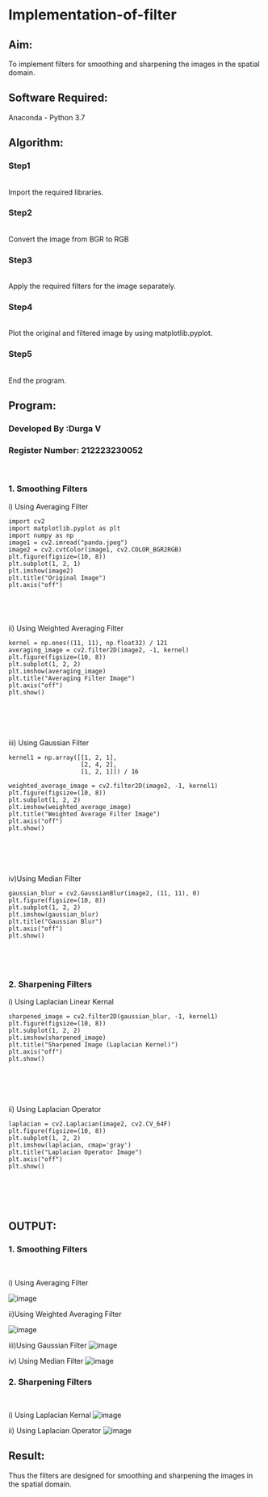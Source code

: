 # Implementation-of-filter
## Aim:
To implement filters for smoothing and sharpening the images in the spatial domain.

## Software Required:
Anaconda - Python 3.7

## Algorithm:
### Step1
</br>
Import the required libraries.
</br> 

### Step2
</br>
Convert the image from BGR to RGB
</br> 

### Step3
</br>
Apply the required filters for the image separately.
</br> 

### Step4
</br>
Plot the original and filtered image by using matplotlib.pyplot.
</br> 

### Step5
</br>
End the program.
</br> 

## Program:
### Developed By   :Durga V
### Register Number: 212223230052
</br>

### 1. Smoothing Filters

i) Using Averaging Filter
```
import cv2
import matplotlib.pyplot as plt
import numpy as np
image1 = cv2.imread("panda.jpeg")
image2 = cv2.cvtColor(image1, cv2.COLOR_BGR2RGB)
plt.figure(figsize=(10, 8))
plt.subplot(1, 2, 1)
plt.imshow(image2)
plt.title("Original Image")
plt.axis("off")





```
ii) Using Weighted Averaging Filter
```
kernel = np.ones((11, 11), np.float32) / 121
averaging_image = cv2.filter2D(image2, -1, kernel)
plt.figure(figsize=(10, 8))
plt.subplot(1, 2, 2)
plt.imshow(averaging_image)
plt.title("Averaging Filter Image")
plt.axis("off")
plt.show()






```
iii) Using Gaussian Filter
```
kernel1 = np.array([[1, 2, 1],
                    [2, 4, 2],
                    [1, 2, 1]]) / 16

weighted_average_image = cv2.filter2D(image2, -1, kernel1)
plt.figure(figsize=(10, 8))
plt.subplot(1, 2, 2)
plt.imshow(weighted_average_image)
plt.title("Weighted Average Filter Image")
plt.axis("off")
plt.show()






```
iv)Using Median Filter
```
gaussian_blur = cv2.GaussianBlur(image2, (11, 11), 0)
plt.figure(figsize=(10, 8))
plt.subplot(1, 2, 2)
plt.imshow(gaussian_blur)
plt.title("Gaussian Blur")
plt.axis("off")
plt.show()





```

### 2. Sharpening Filters
i) Using Laplacian Linear Kernal
```
sharpened_image = cv2.filter2D(gaussian_blur, -1, kernel1)
plt.figure(figsize=(10, 8))
plt.subplot(1, 2, 2)
plt.imshow(sharpened_image)
plt.title("Sharpened Image (Laplacian Kernel)")
plt.axis("off")
plt.show()






```
ii) Using Laplacian Operator
```
laplacian = cv2.Laplacian(image2, cv2.CV_64F)
plt.figure(figsize=(10, 8))
plt.subplot(1, 2, 2)
plt.imshow(laplacian, cmap='gray')
plt.title("Laplacian Operator Image")
plt.axis("off")
plt.show()






```

## OUTPUT:
### 1. Smoothing Filters
</br>

i) Using Averaging Filter

![image](https://github.com/user-attachments/assets/2b2f5312-3ea7-49a5-87f9-6de718b4d7d1)

ii)Using Weighted Averaging Filter

![image](https://github.com/user-attachments/assets/b258866d-01d2-4ec3-b6e4-8abc0a1f6673)

iii)Using Gaussian Filter
![image](https://github.com/user-attachments/assets/73c0072f-8193-46e2-a829-a5c211f9b6ea)

iv) Using Median Filter
![image](https://github.com/user-attachments/assets/25a77d16-3d7c-4757-8025-233a29aed099)

### 2. Sharpening Filters
</br>

i) Using Laplacian Kernal
![image](https://github.com/user-attachments/assets/05f9aebf-9b25-4285-8714-77fd60375c0e)


ii) Using Laplacian Operator
![image](https://github.com/user-attachments/assets/9280100c-724f-4adc-8bde-28d646d052c6)


## Result:
Thus the filters are designed for smoothing and sharpening the images in the spatial domain.
